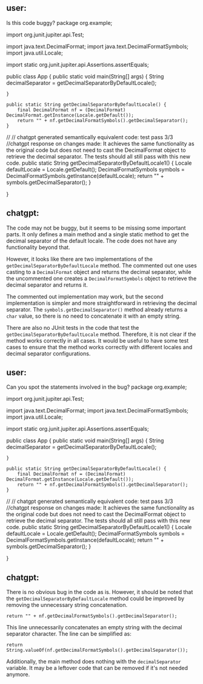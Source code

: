 

## user: 

Is this code buggy?
package org.example;

import org.junit.jupiter.api.Test;

import java.text.DecimalFormat;
import java.text.DecimalFormatSymbols;
import java.util.Locale;

import static org.junit.jupiter.api.Assertions.assertEquals;

public class App {
    public static void main(String[] args) {
        String decimalSeparator = getDecimalSeparatorByDefaultLocale();

    }

    public static String getDecimalSeparatorByDefaultLocale() {
        final DecimalFormat nf = (DecimalFormat) DecimalFormat.getInstance(Locale.getDefault());
        return "" + nf.getDecimalFormatSymbols().getDecimalSeparator();
    }

//    // chatgpt generated  semantically equivalent code: test pass 3/3
    //chatgpt response on changes made: It achieves the same functionality as the original code but does not need to cast the DecimalFormat object to retrieve the decimal separator. The tests should all still pass with this new code.
    public static String getDecimalSeparatorByDefaultLocale1() {
        Locale defaultLocale = Locale.getDefault();
        DecimalFormatSymbols symbols = DecimalFormatSymbols.getInstance(defaultLocale);
        return "" + symbols.getDecimalSeparator();
    }

}

## chatgpt: 

The code may not be buggy, but it seems to be missing some important parts. It only defines a main method and a single static method to get the decimal separator of the default locale. The code does not have any functionality beyond that.

However, it looks like there are two implementations of the `getDecimalSeparatorByDefaultLocale` method. The commented out one uses casting to a `DecimalFormat` object and returns the decimal separator, while the uncommented one creates a `DecimalFormatSymbols` object to retrieve the decimal separator and returns it.

The commented out implementation may work, but the second implementation is simpler and more straightforward in retrieving the decimal separator. The `symbols.getDecimalSeparator()` method already returns a `char` value, so there is no need to concatenate it with an empty string.

There are also no JUnit tests in the code that test the `getDecimalSeparatorByDefaultLocale` method. Therefore, it is not clear if the method works correctly in all cases. It would be useful to have some test cases to ensure that the method works correctly with different locales and decimal separator configurations.

## user: 

Can you spot the statements involved in the bug?
package org.example;

import org.junit.jupiter.api.Test;

import java.text.DecimalFormat;
import java.text.DecimalFormatSymbols;
import java.util.Locale;

import static org.junit.jupiter.api.Assertions.assertEquals;

public class App {
    public static void main(String[] args) {
        String decimalSeparator = getDecimalSeparatorByDefaultLocale();

    }

    public static String getDecimalSeparatorByDefaultLocale() {
        final DecimalFormat nf = (DecimalFormat) DecimalFormat.getInstance(Locale.getDefault());
        return "" + nf.getDecimalFormatSymbols().getDecimalSeparator();
    }

//    // chatgpt generated  semantically equivalent code: test pass 3/3
    //chatgpt response on changes made: It achieves the same functionality as the original code but does not need to cast the DecimalFormat object to retrieve the decimal separator. The tests should all still pass with this new code.
    public static String getDecimalSeparatorByDefaultLocale1() {
        Locale defaultLocale = Locale.getDefault();
        DecimalFormatSymbols symbols = DecimalFormatSymbols.getInstance(defaultLocale);
        return "" + symbols.getDecimalSeparator();
    }

}

## chatgpt: 

There is no obvious bug in the code as is. However, it should be noted that the `getDecimalSeparatorByDefaultLocale` method could be improved by removing the unnecessary string concatenation.

```
return "" + nf.getDecimalFormatSymbols().getDecimalSeparator();
```

This line unnecessarily concatenates an empty string with the decimal separator character. The line can be simplified as:

```
return String.valueOf(nf.getDecimalFormatSymbols().getDecimalSeparator());
```

Additionally, the main method does nothing with the `decimalSeparator` variable. It may be a leftover code that can be removed if it's not needed anymore.